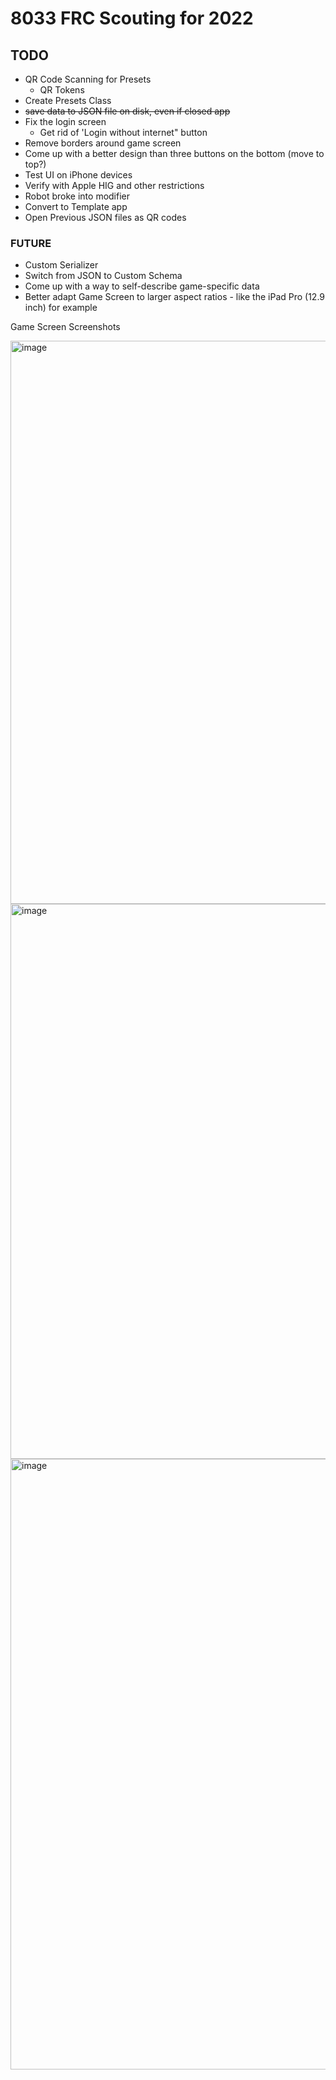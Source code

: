 # 8033 FRC Scouting for 2022

## TODO
- QR Code Scanning for Presets
   - QR Tokens
- Create Presets Class
- ~~save data to JSON file on disk, even if closed app~~
- Fix the login screen
   - Get rid of 'Login without internet" button
- Remove borders around game screen
- Come up with a better design than three buttons on the bottom (move to top?)
- Test UI on iPhone devices
- Verify with Apple HIG and other restrictions
- Robot broke into modifier
- Convert to Template app
- Open Previous JSON files as QR codes

### FUTURE
- Custom Serializer
- Switch from JSON to Custom Schema
- Come up with a way to self-describe game-specific data
- Better adapt Game Screen to larger aspect ratios - like the iPad Pro (12.9 inch) for example

Game Screen Screenshots

<img width="901" alt="image" src="https://user-images.githubusercontent.com/70717139/201489938-9de6d19c-629d-4abf-a06c-9c3018b653df.png">
<img width="888" alt="image" src="https://user-images.githubusercontent.com/70717139/201489940-bd8c7620-f1d5-470a-a196-85ac27dacdb1.png">
<img width="977" alt="image" src="https://user-images.githubusercontent.com/70717139/201489942-8aba9ced-1e46-439d-abb2-141b5fff9e94.png">
